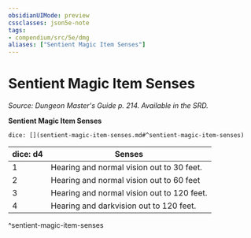 ```yaml
---
obsidianUIMode: preview
cssclasses: json5e-note
tags:
- compendium/src/5e/dmg
aliases: ["Sentient Magic Item Senses"]
---
```

# Sentient Magic Item Senses
*Source: Dungeon Master's Guide p. 214. Available in the SRD.* 

**Sentient Magic Item Senses**

`dice: [](sentient-magic-item-senses.md#^sentient-magic-item-senses)`

| dice: d4 | Senses |
|----------|--------|
| 1 | Hearing and normal vision out to 30 feet. |
| 2 | Hearing and normal vision out to 60 feet |
| 3 | Hearing and normal vision out to 120 feet. |
| 4 | Hearing and darkvision out to 120 feet. |
^sentient-magic-item-senses